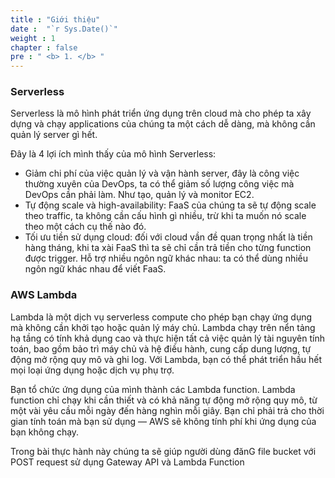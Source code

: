 ```yaml
---
title : "Giới thiệu"
date :  "`r Sys.Date()`" 
weight : 1 
chapter : false
pre : " <b> 1. </b> "
---
```


### Serverless
Serverless là mô hình phát triển ứng dụng trên cloud mà cho phép ta xây dựng và chạy applications của chúng ta một cách dễ dàng, mà không cần quản lý server gì hết.

Đây là 4 lợi ích mình thấy của mô hình Serverless:
- Giảm chi phí của việc quản lý và vận hành server, đây là công việc thường xuyên của DevOps, ta có thể giảm số lượng công việc mà DevOps cần phải làm. Như tạo, quản lý và monitor EC2.
- Tự động scale và high-availability: FaaS của chúng ta sẽ tự động scale theo traffic, ta không cần cấu hình gì nhiều, trừ khi ta muốn nó scale theo một cách cụ thế nào đó.
- Tối ưu tiền sử dụng cloud: đối với cloud vần đề quan trọng nhất là tiền hàng tháng, khi ta xài FaaS thì ta sẽ chỉ cần trả tiền cho từng function được trigger.
Hỗ trợ nhiều ngôn ngữ khác nhau: ta có thể dùng nhiều ngôn ngữ khác nhau để viết FaaS.

### AWS Lambda
Lambda là một dịch vụ serverless compute cho phép bạn chạy ứng dụng mà không cần khởi tạo hoặc quản lý máy chủ. Lambda chạy trên nển tảng hạ tầng có tính khả dụng cao và thực hiện tất cả việc quản lý tài nguyên tính toán, bao gồm bảo trì máy chủ và hệ điều hành, cung cấp dung lượng, tự động mở rộng quy mô và ghi log. Với Lambda, bạn có thể phát triển hầu hết mọi loại ứng dụng hoặc dịch vụ phụ trợ.

Bạn tổ chức ứng dụng của mình thành các Lambda function. Lambda function chỉ chạy khi cần thiết và có khả năng tự động mở rộng quy mô, từ một vài yêu cầu mỗi ngày đến hàng nghìn mỗi giây. Bạn chỉ phải trả cho thời gian tính toán mà bạn sử dụng — AWS sẽ không tính phí khi ứng dụng của bạn không chạy.

Trong bài thực hành này chúng ta sẽ giúp người dùng đănG file bucket với POST request sử dụng Gateway API và Lambda Function